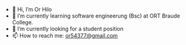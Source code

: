 - 👋 Hi, I’m Or Hilo
- 🌱 I’m currently learning software engineerung (Bsc) at ORT Braude College.
- 💞️ I’m currently looking for a student position
- 📫 How to reach me: or54377@gmail.com

<!---
or5437/or5437 is a ✨ special ✨ repository because its `README.md` (this file) appears on your GitHub profile.
You can click the Preview link to take a look at your changes.
--->
